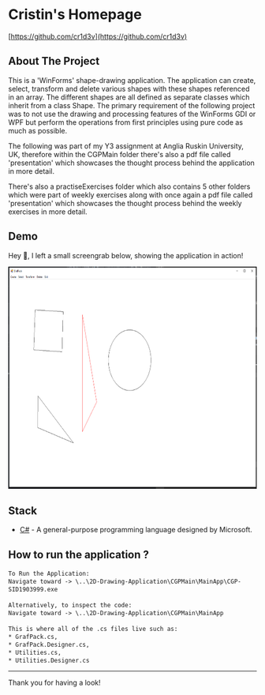 # Cristin's Homepage

[https://github.com/cr1d3v](https://github.com/cr1d3v)

## About The Project

This is a 'WinForms' shape-drawing application. The application can create, select, transform and delete various shapes with these shapes referenced in an array. The different shapes are all defined as separate classes which inherit from a class Shape. The primary requirement of the following project was to not use the drawing and processing features of the WinForms GDI or WPF but perform the operations from first principles using pure code as much as possible.

The following was part of my Y3 assignment at Anglia Ruskin University, UK, therefore within the CGPMain folder there's also a pdf file called 'presentation' which showcases the thought process behind the application in more detail.

There's also a practiseExercises folder which also contains 5 other folders which were part of weekly exercises along with once again a pdf file called 'presentation' which showcases the thought process behind the weekly exercises in more detail.

## Demo

Hey 👋, I left a small screengrab below, showing the application in action!

<img src = "other/demo.png" width="750" height="450">

## Stack

- [C#](https://learn.microsoft.com/en-us/dotnet/csharp/tour-of-csharp/) - A general-purpose programming language designed by  Microsoft.

## How to run the application ?

```
To Run the Application:
Navigate toward -> \..\2D-Drawing-Application\CGPMain\MainApp\CGP-SID1903999.exe

Alternatively, to inspect the code: 
Navigate toward -> \..\2D-Drawing-Application\CGPMain\MainApp

This is where all of the .cs files live such as:
* GrafPack.cs,
* GrafPack.Designer.cs,
* Utilities.cs,
* Utilities.Designer.cs
```
---

Thank you for having a look!

